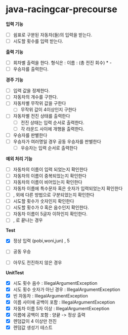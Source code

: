 # java-racingcar-precourse

**입력 기능**

- [ ]  쉼표로 구분된 자동차(들)의 입력을 받는다.
- [ ]  시도할 횟수를 입력 받는다.

**출력 기능**

- [ ]  회차별 출력을 한다. 형식은 : 이름 : (총 전진 회수) * -
- [ ]  우승자를 출력한다.

**경주 기능**

- [ ]  입력 값을 정제한다.
- [ ]  자동차의 개수를 구한다.
- [ ]  자동차별 무작위 값을 구한다
    - [ ]  무작위 값이 4이상인지 구한다
- [ ]  자동차별 전진 상태를 출력한다
    - [ ]  전진 상태는 입력 순서로 출력한다.
    - [ ]  각 라운드 사이에 개행을 출력한다.
- [ ]  우승자를 판별한다
- [ ]  우승자가 여러명일 경우 공동 우승자를 판별한다
    - [ ]  우승자는 입력 순서로 출력한다

**예외 처리 기능**

- [ ]  자동차의 이름이 입력 되었는지 확인한다
- [ ]  자동차의 이름이 중복되었는지 확인한다
- [ ]  자동차의 이름이 비어있는지 확인한다
- [ ]  자동차 이름에 특수문자 혹은 숫자가 입력되었는지 확인한다
- [ ]  , 외에 다른 방법으로 구분되었는지 확인한다
- [ ]  시도할 횟수가 숫자인지 확인한다
- [ ]  시도할 횟수가 0 혹은 음수인지 확인한다.
- [ ]  자동차 이름이 5글자 이하인지 확인한다.
- [ ] , 로 끝나는 경우

**Test**
- [x] 정상 입력 (pobi,woni,jun) , 5
- [ ] 공동 우승 
- [ ] 아무도 전진하지 않은 경우 



**UnitTest**
- [x] 시도 횟수 음수 : IllegalArgumentException
- [x] 시도 횟수 숫자가 아닌 경우 : IllegalArgumentException
- [x] 빈 자동차 : IllegalArgumentException
- [x] 이름 사이에 공백이 포함 : IllegalArgumentException
- [x] 자동차 이름 5자 이상 : IllegalArgumentException
- [x] 이름에 공백이 포함 : 양끝 -> 정상 출력
- [x] 렌덤값이 4 이상만 전진
- [x] 렌덤값 생성기 테스트
